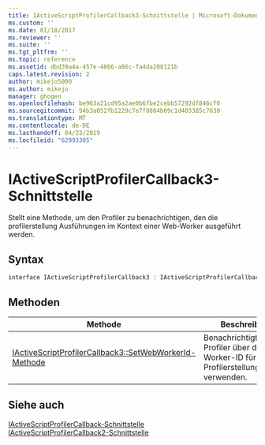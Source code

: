```yaml
---
title: IActiveScriptProfilerCallback3-Schnittstelle | Microsoft-Dokumentation
ms.custom: ''
ms.date: 01/18/2017
ms.reviewer: ''
ms.suite: ''
ms.tgt_pltfrm: ''
ms.topic: reference
ms.assetid: dbd39a4a-457e-4866-a86c-fa4da208121b
caps.latest.revision: 2
author: mikejo5000
ms.author: mikejo
manager: ghogen
ms.openlocfilehash: be963a21cd95a2ae0b6fbe2cebb57292df846cf0
ms.sourcegitcommit: 94b3a052fb1229c7e7f8804b09c1d403385c7630
ms.translationtype: MT
ms.contentlocale: de-DE
ms.lasthandoff: 04/23/2019
ms.locfileid: "62993305"
---
```

# <a name="iactivescriptprofilercallback3-interface"></a>IActiveScriptProfilerCallback3-Schnittstelle
Stellt eine Methode, um den Profiler zu benachrichtigen, den die profilerstellung Ausführungen im Kontext einer Web-Worker ausgeführt werden.  
  
## <a name="syntax"></a>Syntax  
  
```cpp
interface IActiveScriptProfilerCallback3 : IActiveScriptProfilerCallback2  
```  
  
## <a name="methods"></a>Methoden  
  
|Methode|Beschreibung|  
|------------|-----------------|  
|[IActiveScriptProfilerCallback3::SetWebWorkerId-Methode](../../winscript/reference/iactivescriptprofilercallback3-setwebworkerid-method.md)|Benachrichtigt den Profiler über die Worker-ID für diese Profilerstellungssitzung verwenden.|  
  
## <a name="see-also"></a>Siehe auch  
 [IActiveScriptProfilerCallback-Schnittstelle](../../winscript/reference/iactivescriptprofilercallback-interface.md)   
 [IActiveScriptProfilerCallback2-Schnittstelle](../../winscript/reference/iactivescriptprofilercallback2-interface.md)